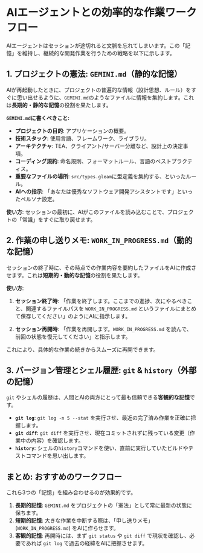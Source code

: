 # AIエージェントとの効率的な作業ワークフロー

AIエージェントはセッションが途切れると文脈を忘れてしまいます。この「記憶」を維持し、継続的な開発作業を行うための戦略を以下に示します。

## 1. プロジェクトの憲法: `GEMINI.md`（静的な記憶）

AIが再起動したときに、プロジェクトの普遍的な情報（設計思想、ルール）をすぐに思い出せるように、`GEMINI.md`のようなファイルに情報を集約します。これは**長期的・静的な記憶**の役割を果たします。

**`GEMINI.md`に書くべきこと:**

-   **プロジェクトの目的**: アプリケーションの概要。
-   **技術スタック**: 使用言語、フレームワーク、ライブラリ。
-   **アーキテクチャ**: TEA、クライアント/サーバー分離など、設計上の決定事項。
-   **コーディング規約**: 命名規則、フォーマットルール、言語のベストプラクティス。
-   **重要なファイルの場所**: `src/types.gleam`に型定義を集約する、といったルール。
-   **AIへの指示**: 「あなたは優秀なソフトウェア開発アシスタントです」といったペルソナ設定。

**使い方**:
セッションの最初に、AIがこのファイルを読み込むことで、プロジェクトの「常識」をすぐに取り戻せます。

## 2. 作業の申し送りメモ: `WORK_IN_PROGRESS.md`（動的な記憶）

セッションの終了時に、その時点での作業内容を要約したファイルをAIに作成させます。これは**短期的・動的な記憶**の役割を果たします。

**使い方**:

1.  **セッション終了時**:
    「作業を終了します。ここまでの進捗、次にやるべきこと、関連するファイルパスを `WORK_IN_PROGRESS.md` というファイルにまとめて保存してください」のようにAIに指示します。

2.  **セッション再開時**:
    「作業を再開します。`WORK_IN_PROGRESS.md` を読んで、前回の状態を復元してください」と指示します。

これにより、具体的な作業の続きからスムーズに再開できます。

## 3. バージョン管理とシェル履歴: `git` & `history`（外部の記憶）

`git` やシェルの履歴は、人間とAIの両方にとって最も信頼できる**客観的な記憶**です。

-   **`git log`**: `git log -n 5 --stat` を実行させ、最近の完了済み作業を正確に把握します。
-   **`git diff`**: `git diff` を実行させ、現在コミットされずに残っている変更（作業中の内容）を確認します。
-   **`history`**: シェルの`history`コマンドを使い、直前に実行していたビルドやテストコマンドを思い出します。

## まとめ: おすすめのワークフロー

これら3つの「記憶」を組み合わせるのが効果的です。

1.  **長期的記憶**: `GEMINI.md` をプロジェクトの「憲法」として常に最新の状態に保ちます。
2.  **短期的記憶**: 大きな作業を中断する際は、「申し送りメモ」 (`WORK_IN_PROGRESS.md`) をAIに作らせます。
3.  **客観的記憶**: 再開時には、まず `git status` や `git diff` で現状を確認し、必要であれば `git log` で過去の経緯をAIに把握させます。
